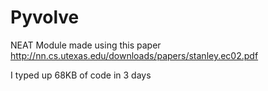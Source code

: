 # Pyvolve

NEAT Module made using this paper http://nn.cs.utexas.edu/downloads/papers/stanley.ec02.pdf

I typed up 68KB of code in 3 days
